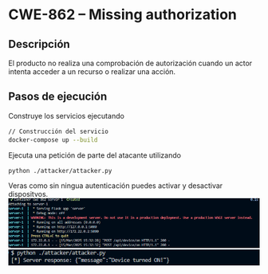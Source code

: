 # CWE-862 – Missing authorization 

## Descripción
El producto no realiza una comprobación de autorización cuando un actor intenta acceder a un recurso o realizar una acción.

## Pasos de ejecución 

Construye los servicios ejecutando
```bash
// Construcción del servicio
docker-compose up --build
```

Ejecuta una petición de parte del atacante utilizando 
```
python ./attacker/attacker.py 
```

Veras como sin ningua autenticación puedes activar y desactivar dispositvos.
![alt text](image.png)
![alt text](image-1.png)